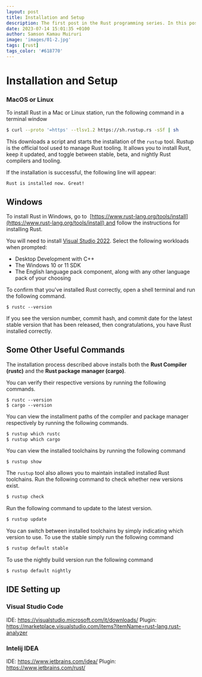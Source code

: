 ```yaml
---
layout: post
title: Installation and Setup
description: The first post in the Rust programming series. In this post we learn how to install and setup the Rust programming language.
date: 2023-07-14 15:01:35 +0100
author: Samson Kamau Muiruri
image: 'images/01-2.jpg'
tags: [rust]
tags_color: '#618770'
---
```


# Installation and Setup

### MacOS or Linux

To install Rust in a Mac or Linux station, run the following command in a terminal window

```bash
$ curl --proto '=https' --tlsv1.2 https://sh.rustup.rs -sSf | sh
```

This downloads a script and starts the installation of the `rustup` tool. Rustup is the official tool used to manage Rust tooling. It allows you to install Rust, keep it updated, and toggle between stable, beta, and nightly Rust compilers and tooling. 

If the installation is successful, the following line will appear:

`Rust is installed now. Great!`


## Windows

To install Rust in Windows, go to  [https://www.rust-lang.org/tools/install](https://www.rust-lang.org/tools/install) and follow the instructions for installing Rust. 

You will need to install [Visual Studio 2022](https://visualstudio.microsoft.com/downloads/). Select the following workloads when prompted:
- Desktop Development with C++
- The Windows 10 or 11 SDK
- The English language pack component, along with any other language pack of your choosing


To confirm that you've installed Rust correctly, open a shell terminal and run the following command.

```shell
$ rustc --version
```

If you see the version number, commit hash, and commit date for the latest stable version that has been released, then congratulations, you have Rust installed correctly.


## Some Other Useful Commands

The installation process described above installs both the **Rust Compiler (rustc)** and the **Rust package manager (cargo)**.

You can verify their respective versions by running the following commands.

```shell
$ rustc --version 
$ cargo --version
```

You can view the installment paths of the compiler and package manager respectively by running the following commands.

```bash
$ rustup which rustc
$ rustup which cargo
```

You can view the installed toolchains by running the following command

```shell
$ rustup show
```

The `rustup` tool also allows you to maintain installed installed Rust toolchains. Run the following command to check whether new versions exist.

```bash
$ rustup check
```

Run the following command to update to the latest version\.

```bash
$ rustup update
```

You can switch between installed toolchains by simply indicating which version to use. To use the stable simply run the following command

```bash
$ rustup default stable
```

To use the nightly build version run the following command

```bash
$ rustup default nightly
```


## IDE Setting up

### Visual Studio Code
IDE: https://visualstudio.microsoft.com/it/downloads/
Plugin: https://marketplace.visualstudio.com/items?itemName=rust-lang.rust-analyzer

### Intelij IDEA
IDE: https://www.jetbrains.com/idea/
Plugin: https://www.jetbrains.com/rust/

